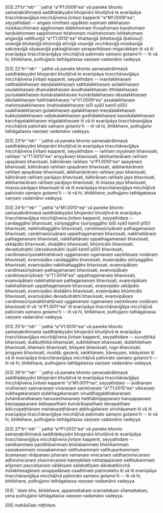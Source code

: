 [03] 21^b^.^eb^ ```yathā ^a^P1.0009^ea^ vā paneke bhonto samaṇabrāhmaṇā  saddhādeyyāni bhojanāni bhuñjitvā te evarūpāya tiracchānavijjāya  micchājīvena jīvitaṃ kappenti ^a^M1.0009^ea^, seyyathidaṃ -- aṅgaṃ nimittaṃ uppātaṃ  supinaṃ lakkhaṇaṃ mūsikacchinnaṃ aggihomaṃ dabbihomaṃ thusahomaṃ kaṇahomaṃ  taṇḍulahomaṃ sappihomaṃ telahomaṃ mukhahomaṃ lohitahomaṃ aṅgavijjā  vatthuvijjā ^a^T1.0012^ea^ khattavijjā {khettavijjā (bahūsu)} sivavijjā bhūtavijjā bhūrivijjā ahivijjā  visavijjā vicchikavijjā mūsikavijjā sakuṇavijjā vāyasavijjā  pakkajjhānaṃ saraparittāṇaṃ migacakkaṃ iti vā iti evarūpāya  tiracchānavijjāya micchājīvā paṭivirato samaṇo gotamo'ti --  iti vā hi, bhikkhave, puthujjano tathāgatassa vaṇṇaṃ vadamāno vadeyya.

[03] 22^b^.^eb^ ```yathā vā paneke bhonto samaṇabrāhmaṇā  saddhādeyyāni bhojanāni bhuñjitvā te evarūpāya tiracchānavijjāya  micchājīvena jīvitaṃ kappenti, seyyathidaṃ -- maṇilakkhaṇaṃ  vatthalakkhaṇaṃ daṇḍalakkhaṇaṃ satthalakkhaṇaṃ asilakkhaṇaṃ usulakkhaṇaṃ  dhanulakkhaṇaṃ āvudhalakkhaṇaṃ itthilakkhaṇaṃ purisalakkhaṇaṃ  kumāralakkhaṇaṃ kumārilakkhaṇaṃ dāsalakkhaṇaṃ dāsilakkhaṇaṃ  hatthilakkhaṇaṃ ^a^V1.0009^ea^ assalakkhaṇaṃ mahiṃsalakkhaṇaṃ {mahisalakkhaṇaṃ (sī0  syā0 kaṃ0 pī0)} usabhalakkhaṇaṃ golakkhaṇaṃ  ajalakkhaṇaṃ meṇḍalakkhaṇaṃ kukkuṭalakkhaṇaṃ vaṭṭakalakkhaṇaṃ godhālakkhaṇaṃ  kaṇṇikālakkhaṇaṃ kacchapalakkhaṇaṃ migalakkhaṇaṃ iti vā iti  evarūpāya tiracchānavijjāya micchājīvā paṭivirato samaṇo  gotamo'ti -- iti vā hi, bhikkhave, puthujjano tathāgatassa vaṇṇaṃ  vadamāno vadeyya.

[03] 23^b^.^eb^ ```yathā vā paneke bhonto samaṇabrāhmaṇā  saddhādeyyāni bhojanāni bhuñjitvā te evarūpāya tiracchānavijjāya  micchājīvena jīvitaṃ kappenti, seyyathidaṃ -- raññaṃ niyyānaṃ  bhavissati, raññaṃ ^a^T1.0013^ea^ aniyyānaṃ bhavissati, abbhantarānaṃ raññaṃ upayānaṃ  bhavissati, bāhirānaṃ raññaṃ ^a^P1.0010^ea^ apayānaṃ bhavissati, bāhirānaṃ raññaṃ  upayānaṃ bhavissati, abbhantarānaṃ raññaṃ apayānaṃ bhavissati,  abbhantarānaṃ raññaṃ jayo bhavissati, bāhirānaṃ raññaṃ parājayo  bhavissati, bāhirānaṃ raññaṃ jayo bhavissati, abbhantarānaṃ raññaṃ  parājayo bhavissati, iti imassa jayo bhavissati, imassa parājayo  bhavissati iti vā iti evarūpāya tiracchānavijjāya micchājīvā  paṭivirato samaṇo gotamo'ti -- iti vā hi, bhikkhave, puthujjano  tathāgatassa vaṇṇaṃ vadamāno vadeyya.

[03] 24^b^.^eb^ ```yathā ^a^M1.0010^ea^ vā paneke bhonto samaṇabrāhmaṇā  saddhādeyyāni bhojanāni bhuñjitvā te evarūpāya tiracchānavijjāya  micchājīvena jīvitaṃ kappenti, seyyathidaṃ -- candaggāho bhavissati,  sūriyaggāho {suriyaggāho (sī0 syā0 kaṃ0 pī0)} bhavissati, nakkhattaggāho bhavissati, candimasūriyānaṃ  pathagamanaṃ bhavissati, candimasūriyānaṃ uppathagamanaṃ bhavissati,  nakkhattānaṃ pathagamanaṃ bhavissati, nakkhattānaṃ uppathagamanaṃ bhavissati,  ukkāpāto bhavissati, disāḍāho bhavissati, bhūmicālo bhavissati,  devadudrabhi {devadundubhi (syā0 kaṃ0 pī0)} bhavissati, candimasūriyanakkhattānaṃ uggamanaṃ ogamanaṃ  saṃkilesaṃ vodānaṃ bhavissati, evaṃvipāko candaggāho bhavissati,  evaṃvipāko sūriyaggāho bhavissati, evaṃvipāko nakkhattaggāho  bhavissati, evaṃvipākaṃ candimasūriyānaṃ pathagamanaṃ bhavissati,  evaṃvipākaṃ candimasūriyānaṃ ^a^T1.0014^ea^ uppathagamanaṃ bhavissati, evaṃvipākaṃ  nakkhattānaṃ pathagamanaṃ bhavissati, evaṃvipākaṃ nakkhattānaṃ uppathagamanaṃ  bhavissati, evaṃvipāko ukkāpāto bhavissati, evaṃvipāko disāḍāho  bhavissati, evaṃvipāko bhūmicālo bhavissati, evaṃvipāko devadudrabhi  bhavissati, evaṃvipākaṃ candimasūriyanakkhattānaṃ uggamanaṃ ogamanaṃ  saṃkilesaṃ vodānaṃ bhavissati iti vā ^a^P1.0011^ea^ iti evarūpāya  tiracchānavijjāya micchājīvā paṭivirato samaṇo gotamo'ti --  iti vā hi, bhikkhave, puthujjano tathāgatassa vaṇṇaṃ vadamāno vadeyya.

[03] 25^b^.^eb^ ```yathā ^a^V1.0010^ea^ vā paneke bhonto samaṇabrāhmaṇā  saddhādeyyāni bhojanāni bhuñjitvā te evarūpāya tiracchānavijjāya  micchājīvena jīvitaṃ kappenti, seyyathidaṃ -- suvuṭṭhikā bhavissati,  dubbuṭṭhikā bhavissati, subhikkhaṃ bhavissati, dubbhikkhaṃ bhavissati,  khemaṃ bhavissati, bhayaṃ bhavissati, rogo bhavissati, ārogyaṃ  bhavissati, muddā, gaṇanā, saṅkhānaṃ, kāveyyaṃ, lokāyataṃ iti vā  iti evarūpāya tiracchānavijjāya micchājīvā paṭivirato samaṇo  gotamo'ti -- iti vā hi, bhikkhave, puthujjano tathāgatassa vaṇṇaṃ  vadamāno vadeyya.

[03] 26^b^.^eb^ ```yathā vā paneke bhonto samaṇabrāhmaṇā  saddhādeyyāni bhojanāni bhuñjitvā te evarūpāya tiracchānavijjāya  micchājīvena jīvitaṃ kappenti ^a^M1.0011^ea^, seyyathidaṃ -- āvāhanaṃ vivāhanaṃ  saṃvaraṇaṃ vivaraṇaṃ saṃkiraṇaṃ ^a^T1.0015^ea^ vikiraṇaṃ subhagakaraṇaṃ dubbhagakaraṇaṃ  viruddhagabbhakaraṇaṃ jivhānibandhanaṃ hanusaṃhananaṃ hatthābhijappanaṃ hanujappanaṃ  kaṇṇajappanaṃ ādāsapañhaṃ kumārikapañhaṃ devapañhaṃ ādiccupaṭṭhānaṃ  mahatupaṭṭhānaṃ abbhujjalanaṃ sirivhāyanaṃ iti vā iti evarūpāya  tiracchānavijjāya micchājīvā paṭivirato samaṇo gotamo'ti --  iti vā hi, bhikkhave, puthujjano tathāgatassa vaṇṇaṃ vadamāno vadeyya.

[03] 27^b^.^eb^ ```yathā ^a^P1.0012^ea^ vā paneke bhonto samaṇabrāhmaṇā  saddhādeyyāni bhojanāni bhuñjitvā te evarūpāya tiracchānavijjāya  micchājīvena jīvitaṃ kappenti, seyyathidaṃ -- santikammaṃ  paṇidhikammaṃ bhūtakammaṃ bhūrikammaṃ vassakammaṃ vossakammaṃ vatthukammaṃ  vatthuparikammaṃ ācamanaṃ nhāpanaṃ juhanaṃ vamanaṃ virecanaṃ uddhaṃvirecanaṃ  adhovirecanaṃ sīsavirecanaṃ kaṇṇatelaṃ nettatappanaṃ natthukammaṃ añjanaṃ  paccañjanaṃ sālākiyaṃ sallakattiyaṃ dārakatikicchā mūlabhesajjānaṃ  anuppadānaṃ osadhīnaṃ paṭimokkho iti vā iti evarūpāya  tiracchānavijjāya micchājīvā paṭivirato samaṇo gotamo'ti --  iti vā hi, bhikkhave, puthujjano tathāgatassa vaṇṇaṃ vadamāno vadeyya.

[03] ``idaṃ kho, bhikkhave, appamattakaṃ oramattakaṃ sīlamattakaṃ, yena  puthujjano tathāgatassa vaṇṇaṃ vadamāno vadeyya.

[06] mahāsīlaṃ niṭṭhitaṃ.